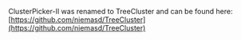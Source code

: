 ClusterPicker-II was renamed to TreeCluster and can be found here: [https://github.com/niemasd/TreeCluster](https://github.com/niemasd/TreeCluster)
